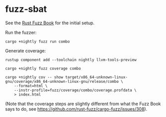 # fuzz-sbat

See the [Rust Fuzz Book] for the initial setup.

Run the fuzzer:
```
cargo +nightly fuzz run combo
```

Generate coverage:

```
rustup component add --toolchain nightly llvm-tools-preview

cargo +nightly fuzz coverage combo

cargo +nightly cov -- show target/x86_64-unknown-linux-gnu/coverage/x86_64-unknown-linux-gnu/release/combo \
    --format=html \
    --instr-profile=fuzz/coverage/combo/coverage.profdata \
    > index.html
```

(Note that the coverage steps are slightly different from what the Fuzz
Book says to do, see <https://github.com/rust-fuzz/cargo-fuzz/issues/308>).

[Rust Fuzz Book]: https://rust-fuzz.github.io/book/cargo-fuzz/setup.html
